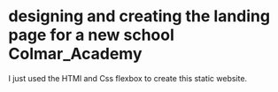 # designing and creating the landing page for a new school Colmar_Academy
I just used the HTMl and Css flexbox to create this static website.
